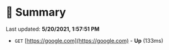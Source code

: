 # 📖 Summary
Last updated: **5/20/2021, 1:57:51 PM**

- `GET` [https://google.com](https://google.com) - **Up** (133ms)
